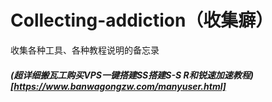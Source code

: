 # Collecting-addiction（收集癖）
收集各种工具、各种教程说明的备忘录

##### (超详细搬瓦工购买VPS一键搭建SS搭建S-S R和锐速加速教程)[https://www.banwagongzw.com/manyuser.html]
